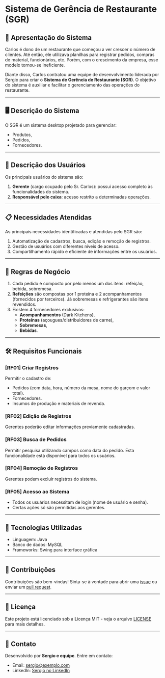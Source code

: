 # Sistema de Gerência de Restaurante (SGR)

## 📖 Apresentação do Sistema

Carlos é dono de um restaurante que começou a ver crescer o número de clientes. Até então, ele utilizava planilhas para registrar pedidos, compras de material, funcionários, etc. Porém, com o crescimento da empresa, esse modelo tornou-se ineficiente.

Diante disso, Carlos contratou uma equipe de desenvolvimento liderada por Sergio para criar o **Sistema de Gerência de Restaurante (SGR)**. O objetivo do sistema é auxiliar e facilitar o gerenciamento das operações do restaurante.

---

## 🖥️ Descrição do Sistema

O SGR é um sistema desktop projetado para gerenciar:
- Produtos,
- Pedidos,
- Fornecedores.

---

## 👥 Descrição dos Usuários

Os principais usuários do sistema são:
1. **Gerente** (cargo ocupado pelo Sr. Carlos): possui acesso completo às funcionalidades do sistema.
2. **Responsável pelo caixa**: acesso restrito a determinadas operações.

---

## 📋 Necessidades Atendidas

As principais necessidades identificadas e atendidas pelo SGR são:
1. Automatização de cadastros, busca, edição e remoção de registros.
2. Gestão de usuários com diferentes níveis de acesso.
3. Compartilhamento rápido e eficiente de informações entre os usuários.

---

## 📜 Regras de Negócio

1. Cada pedido é composto por pelo menos um dos itens: refeição, bebida, sobremesa.
2. **Refeições** são compostas por 1 proteína e 2 acompanhamentos (fornecidos por terceiros). Já sobremesas e refrigerantes são itens revendidos.
3. Existem 4 fornecedores exclusivos:
   - **Acompanhamentos** (Dark Kitchens),
   - **Proteínas** (açougues/distribuidores de carne),
   - **Sobremesas**,
   - **Bebidas**.

---

## 🛠️ Requisitos Funcionais

### [RF01] Criar Registros
Permitir o cadastro de:
- Pedidos (com data, hora, número da mesa, nome do garçom e valor total).
- Fornecedores.
- Insumos de produção e materiais de revenda.

### [RF02] Edição de Registros
Gerentes poderão editar informações previamente cadastradas.

### [RF03] Busca de Pedidos
Permitir pesquisa utilizando campos como data do pedido. Esta funcionalidade está disponível para todos os usuários.

### [RF04] Remoção de Registros
Gerentes podem excluir registros do sistema.

### [RF05] Acesso ao Sistema
- Todos os usuários necessitam de login (nome de usuário e senha).
- Certas ações só são permitidas aos gerentes.

---

## 🚀 Tecnologias Utilizadas
  - Linguagem: Java
  - Banco de dados: MySQL
  - Frameworks: Swing para interface gráfica

---

## 🤝 Contribuições
Contribuições são bem-vindas! Sinta-se à vontade para abrir uma [issue](https://github.com/seuusuario/sgr/issues) ou enviar um [pull request](https://github.com/seuusuario/sgr/pulls).

---

## 📄 Licença
Este projeto está licenciado sob a Licença MIT - veja o arquivo [LICENSE](LICENSE.md) para mais detalhes.

---

## 📧 Contato
Desenvolvido por **Sergio e equipe**. Entre em contato:
- Email: sergio@exemplo.com
- LinkedIn: [Sergio no LinkedIn](https://linkedin.com/in/sergio)
